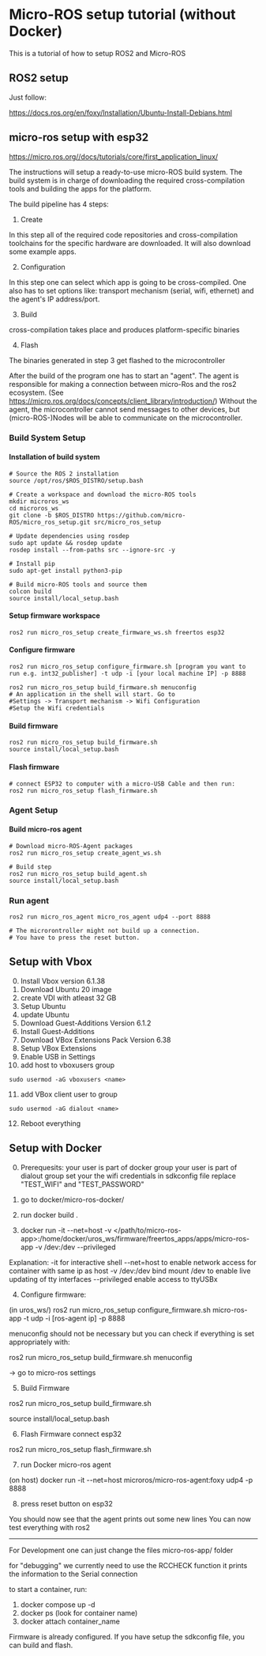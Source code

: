# Micro-ROS setup tutorial (without Docker)

This is a tutorial of how to setup ROS2 and Micro-ROS

## ROS2 setup
Just follow:

https://docs.ros.org/en/foxy/Installation/Ubuntu-Install-Debians.html

## micro-ros setup with esp32

https://micro.ros.org//docs/tutorials/core/first_application_linux/

The instructions will setup a ready-to-use micro-ROS build system. The build system is in charge of downloading the required cross-compilation tools and building the apps for the platform.


The build pipeline has 4 steps:

1. Create

In this step all of the required code repositories and cross-compilation toolchains for the specific hardware are downloaded. It will also download some example apps.

2. Configuration

In this step one can select which app is going to be cross-compiled.
One also has to set options like: transport mechanism (serial, wifi, ethernet) and the agent's IP address/port.

3. Build

cross-compilation takes place and produces platform-specific binaries

4. Flash

The binaries generated in step 3 get flashed to the microcontroller

After the build of the program one has to start an "agent". The agent is responsible for making a connection between micro-Ros and the ros2 ecosystem. (See https://micro.ros.org/docs/concepts/client_library/introduction/)
Without the agent, the microcontroller cannot send messages to other devices, but (micro-ROS-)Nodes will be able to communicate on the microcontroller.

### Build System Setup
#### Installation of build system
```
# Source the ROS 2 installation
source /opt/ros/$ROS_DISTRO/setup.bash

# Create a workspace and download the micro-ROS tools
mkdir microros_ws
cd microros_ws
git clone -b $ROS_DISTRO https://github.com/micro-ROS/micro_ros_setup.git src/micro_ros_setup

# Update dependencies using rosdep
sudo apt update && rosdep update
rosdep install --from-paths src --ignore-src -y

# Install pip
sudo apt-get install python3-pip

# Build micro-ROS tools and source them
colcon build
source install/local_setup.bash
```

#### Setup firmware workspace

```
ros2 run micro_ros_setup create_firmware_ws.sh freertos esp32
```

#### Configure firmware

```
ros2 run micro_ros_setup configure_firmware.sh [program you want to run e.g. int32_publisher] -t udp -i [your local machine IP] -p 8888

ros2 run micro_ros_setup build_firmware.sh menuconfig
# An application in the shell will start. Go to
#Settings -> Transport mechanism -> Wifi Configuration
#Setup the Wifi credentials

```

#### Build firmware
```
ros2 run micro_ros_setup build_firmware.sh
source install/local_setup.bash
```

#### Flash firmware
```
# connect ESP32 to computer with a micro-USB Cable and then run:
ros2 run micro_ros_setup flash_firmware.sh
```



### Agent Setup

#### Build micro-ros agent
```
# Download micro-ROS-Agent packages
ros2 run micro_ros_setup create_agent_ws.sh

# Build step
ros2 run micro_ros_setup build_agent.sh
source install/local_setup.bash
```

### Run agent

```
ros2 run micro_ros_agent micro_ros_agent udp4 --port 8888

# The microrontroller might not build up a connection.
# You have to press the reset button.
```

## Setup with Vbox
0. Install Vbox version 6.1.38
1. Download Ubuntu 20 image
2. create VDI with atleast 32 GB
3. Setup Ubuntu
4. update Ubuntu
5. Download Guest-Additions Version 6.1.2
6. Install Guest-Additions
7. Download VBox Extensions Pack Version 6.38
8. Setup VBox Extensions
9. Enable USB in Settings
10. add host to vboxusers group
```
sudo usermod -aG vboxusers <name>
```
11. add VBox client user to group
```
sudo usermod -aG dialout <name>
```
12. Reboot everything



## Setup with Docker
0. Prerequesits:
your user is part of docker group
your user is part of dialout group
set your the wifi credentials in sdkconfig file
replace "TEST_WIFI" and "TEST_PASSWORD"


1. go to docker/micro-ros-docker/

2. run docker build .

3. docker run -it --net=host -v </path/to/micro-ros-app>:/home/docker/uros_ws/firmware/freertos_apps/apps/micro-ros-app -v /dev:/dev --privileged <image-name>

Explanation: 
-it             for interactive shell
--net=host      to enable network access for container with same ip as host
-v /dev:/dev    bind mount /dev to enable live updating of tty interfaces
--privileged    enable access to ttyUSBx

4. Configure firmware:

(in uros_ws/)
ros2 run micro_ros_setup configure_firmware.sh micro-ros-app -t udp -i [ros-agent ip] -p 8888

menuconfig should not be necessary but you can check if everything is set appropriately with:

ros2 run micro_ros_setup build_firmware.sh menuconfig

-> go to micro-ros settings


5. Build Firmware

ros2 run micro_ros_setup build_firmware.sh

source install/local_setup.bash

6. Flash Firmware
connect esp32

ros2 run micro_ros_setup flash_firmware.sh

7. run Docker micro-ros agent

(on host)
docker run -it --net=host microros/micro-ros-agent:foxy udp4 -p 8888

8. press reset button on esp32

You should now see that the agent prints out some new lines
You can now test everything with ros2


---


For Development one can just change the files micro-ros-app/ folder

for "debugging" we currently need to use the RCCHECK function it prints the information to the Serial connection

to start a container, run:

1. docker compose up -d
2. docker ps (look for container name)
3. docker attach container_name

Firmware is already configured. If you have setup the sdkconfig file, you can build and flash.

